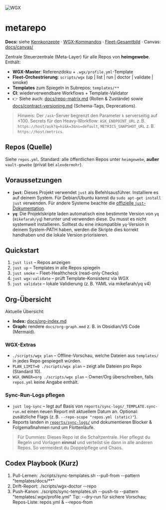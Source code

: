 ![WGX](https://img.shields.io/badge/wgx-enabled-blue)

# metarepo

**Docs:** siehe [Kernkonzepte](docs/konzept-kern.md) · [WGX-Kommandos](docs/wgx-konzept.md) · [Fleet-Gesamtbild](docs/heimgewebe-gesamt.md) · Canvas: [docs/canvas/](docs/canvas)

Zentrale Steuerzentrale (Meta-Layer) für alle Repos von **heimgewebe**.
Enthält:
- **WGX-Master**: Referenzdoku + `.wgx/profile.yml`-Template
- **Fleet-Orchestrierung**: `scripts/wgx` (up | list | run | doctor | validate | smoke)
- **Templates** zum Spiegeln in Subrepos: `templates/**`
- **CI**: wiederverwendbare Workflows + Template-Validator
- 👉 Siehe auch: [docs/repo-matrix.md](docs/repo-matrix.md) (Rollen & Zustände)
  sowie [docs/contract-versioning.md](docs/contract-versioning.md) (Schema-Tags, Deprecations).

> Hinweis: Der `/ask`-Server begrenzt den Parameter `k` serverseitig auf ≤100.
> Secrets für den Heavy-Workflow: `ASK_ENDPOINT_URL` z. B. `https://host/ask?q=hi&k=3&ns=default`, `METRICS_SNAPSHOT_URL` z. B. `https://host/metrics`.

## Repos (Quelle)
Siehe `repos.yml`. Standard: alle öffentlichen Repos unter `heimgewebe`, **außer** `vault-gewebe` (privat bei `alexdermohr`).

## Voraussetzungen
- **`just`**: Dieses Projekt verwendet `just` als Befehlsausführer. Installiere es auf deinem System. Für Debian/Ubuntu kannst du `sudo apt-get install just` verwenden. Für andere Systeme beachte die [offizielle `just`-Dokumentation](https://github.com/casey/just).
- **`yq`**: Die Projektskripte laden automatisch eine bestimmte Version von `yq` (`mikefarah/yq`) herunter und verwenden diese. Du musst es nicht systemweit installieren. Solltest du eine inkompatible `yq`-Version in deinem System-PATH haben, werden die Skripte dies korrekt handhaben und die lokale Version priorisieren.

## Quickstart
1. `just list` – Repos anzeigen
2. `just up` – Templates in alle Repos spiegeln
3. `just smoke` – Fleet-Healthcheck (read-only Checks)
4. `just wgx:validate` – prüft Template-Konsistenz via WGX
5. `just validate` – lokale Validierung (z. B. YAML via mikefarah/yq v4)

## Org-Übersicht
Aktuelle Übersicht:
- **Index:** [docs/org-index.md](docs/org-index.md)
- **Graph:** rendere `docs/org-graph.mmd` z. B. in Obsidian/VS Code (Mermaid).

### WGX-Extras
- `./scripts/wgx plan` – Offline-Vorschau, welche Dateien aus `templates/` in jedes Repo gespiegelt würden.
- `PLAN_LIMIT=0 ./scripts/wgx plan` – zeigt alle Dateien pro Repo (Standard 10).
- `WGX_OWNER=org ./scripts/wgx plan` – Owner/Org überschreiben, falls `repos.yml` keine Angabe enthält.

### Sync-Run-Logs pflegen
- `just log-sync` – legt auf Basis von `reports/sync-logs/_TEMPLATE.sync-run.md` einen neuen Report mit aktuellem Datum an. Optional: zusätzliche Flags (z. B. `--repo-scope "repos.yml (static)"`).
- Reports landen in [`reports/sync-logs/`](reports/sync-logs/) und dokumentieren Blocker & Folgemaßnahmen rund um Flottenläufe.

> Für Dummies: Dieses Repo ist die Schaltzentrale. Hier pflegst du Regeln und Vorlagen **einmal** und verteilst sie dann in alle anderen Repos. So vermeidest du Doppelpflege und Chaos.

## Codex Playbook (Kurz)
1) Pull-Lernen:   ./scripts/sync-templates.sh --pull-from <repo> --pattern "templates/docs/**"
2) Drift-Report:  ./scripts/wgx-doctor --repo <repo>
3) Push-Kanon:    ./scripts/sync-templates.sh --push-to <repo> --pattern "templates/.wgx/profile.yml"
Tip: --dry-run für sichere Vorschau; Repos-Liste: repos.yml & --repos-from
